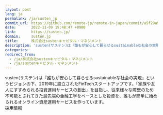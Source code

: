 ```yaml
---
layout: post
lang: ja
permalink: /ja/susten_jp
commit_url: https://github.com/remote-jp/remote-in-japan/commit/a5f29a9d5cab915ca6b44bd9d029c6a58dcc3e75
date:       2022-11-09 19:48:47 +0900
link:       https://susten.jp/
domain:     susten.jp
title:      株式会社sustenキャピタル・マネジメント
description: 'susten(サステン)は『誰もが安心して暮らせるsustainableな社会の実現』というビジョンの下、2019年に設立されたFinTechスタートアップです。「家族や友人にすすめられる投資運用サービスの創出」を目指し、従来様々な障壁のため不可能とされてきた最先端の金融工学をベースとした投資を、誰もが簡単に始められるオンライン資産運用サービスを作っています。 採用情報'
categories: 
redirect_from:
  - /ja/株式会社sustenキャピタル・マネジメント
  - /ja/sustenキャピタル・マネジメント
---
```


<p>susten(サステン)は『誰もが安心して暮らせるsustainableな社会の実現』というビジョンの下、2019年に設立されたFinTechスタートアップです。「家族や友人にすすめられる投資運用サービスの創出」を目指し、従来様々な障壁のため不可能とされてきた最先端の金融工学をベースとした投資を、誰もが簡単に始められるオンライン資産運用サービスを作っています。<br /><a href="https://susten.jp/careers">採用情報</a></p>
